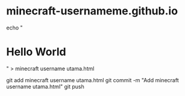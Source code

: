 # minecraft-usernameme.github.io
echo "<h1>Hello World</h1>" > minecraft username utama.html

git add minecraft username utama.html
git commit -m "Add minecraft username utama.html"
git push
